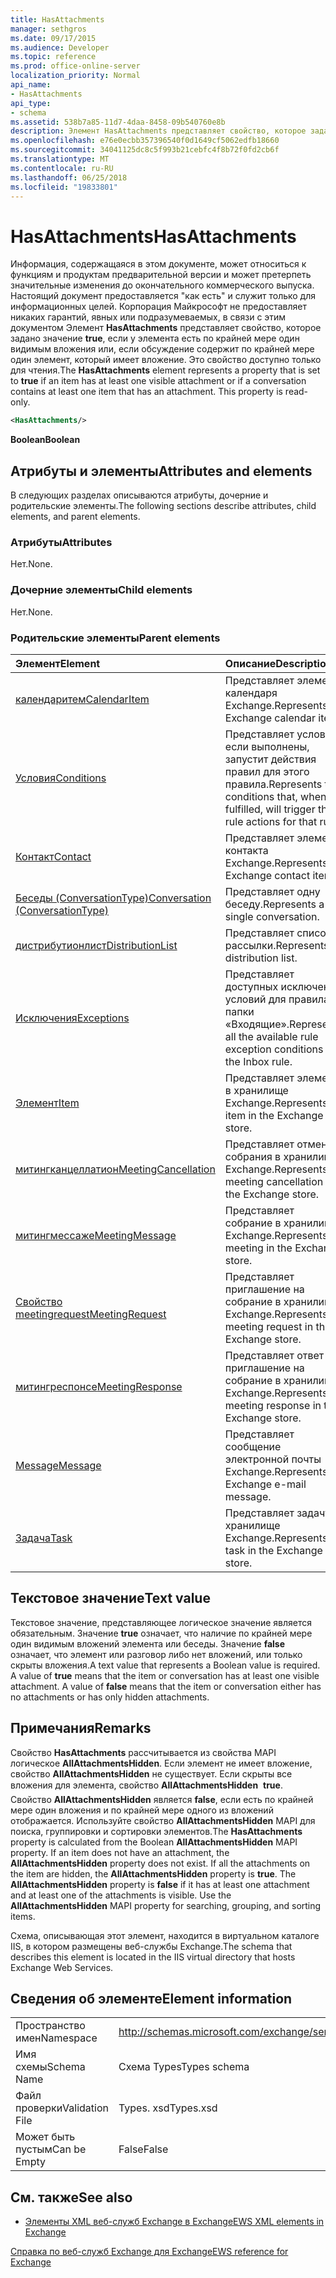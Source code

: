 ```yaml
---
title: HasAttachments
manager: sethgros
ms.date: 09/17/2015
ms.audience: Developer
ms.topic: reference
ms.prod: office-online-server
localization_priority: Normal
api_name:
- HasAttachments
api_type:
- schema
ms.assetid: 538b7a85-11d7-4daa-8458-09b540760e8b
description: Элемент HasAttachments представляет свойство, которое задано значение true , если у элемента есть по крайней мере один видимым вложения или, если обсуждение содержит по крайней мере один элемент, который имеет вложение. Это свойство доступно только для чтения.
ms.openlocfilehash: e76e0ecbb357396540f0d1649cf5062edfb18660
ms.sourcegitcommit: 34041125dc8c5f993b21cebfc4f8b72f0fd2cb6f
ms.translationtype: MT
ms.contentlocale: ru-RU
ms.lasthandoff: 06/25/2018
ms.locfileid: "19833801"
---
```

# <a name="hasattachments"></a><span data-ttu-id="1b0fc-104">HasAttachments</span><span class="sxs-lookup"><span data-stu-id="1b0fc-104">HasAttachments</span></span>

<span data-ttu-id="1b0fc-p102">Информация, содержащаяся в этом документе, может относиться к функциям и продуктам предварительной версии и может претерпеть значительные изменения до окончательного коммерческого выпуска. Настоящий документ предоставляется "как есть" и служит только для информационных целей. Корпорация Майкрософт не предоставляет никаких гарантий, явных или подразумеваемых, в связи с этим документом Элемент **HasAttachments** представляет свойство, которое задано значение **true**, если у элемента есть по крайней мере один видимым вложения или, если обсуждение содержит по крайней мере один элемент, который имеет вложение. Это свойство доступно только для чтения.</span><span class="sxs-lookup"><span data-stu-id="1b0fc-p102">The **HasAttachments** element represents a property that is set to **true** if an item has at least one visible attachment or if a conversation contains at least one item that has an attachment. This property is read-only.</span></span> 
  
```XML
<HasAttachments/>
```

 <span data-ttu-id="1b0fc-107">**Boolean**</span><span class="sxs-lookup"><span data-stu-id="1b0fc-107">**Boolean**</span></span>
## <a name="attributes-and-elements"></a><span data-ttu-id="1b0fc-108">Атрибуты и элементы</span><span class="sxs-lookup"><span data-stu-id="1b0fc-108">Attributes and elements</span></span>

<span data-ttu-id="1b0fc-109">В следующих разделах описываются атрибуты, дочерние и родительские элементы.</span><span class="sxs-lookup"><span data-stu-id="1b0fc-109">The following sections describe attributes, child elements, and parent elements.</span></span>
  
### <a name="attributes"></a><span data-ttu-id="1b0fc-110">Атрибуты</span><span class="sxs-lookup"><span data-stu-id="1b0fc-110">Attributes</span></span>

<span data-ttu-id="1b0fc-111">Нет.</span><span class="sxs-lookup"><span data-stu-id="1b0fc-111">None.</span></span>
  
### <a name="child-elements"></a><span data-ttu-id="1b0fc-112">Дочерние элементы</span><span class="sxs-lookup"><span data-stu-id="1b0fc-112">Child elements</span></span>

<span data-ttu-id="1b0fc-113">Нет.</span><span class="sxs-lookup"><span data-stu-id="1b0fc-113">None.</span></span>
  
### <a name="parent-elements"></a><span data-ttu-id="1b0fc-114">Родительские элементы</span><span class="sxs-lookup"><span data-stu-id="1b0fc-114">Parent elements</span></span>

|<span data-ttu-id="1b0fc-115">**Элемент**</span><span class="sxs-lookup"><span data-stu-id="1b0fc-115">**Element**</span></span>|<span data-ttu-id="1b0fc-116">**Описание**</span><span class="sxs-lookup"><span data-stu-id="1b0fc-116">**Description**</span></span>|
|:-----|:-----|
|[<span data-ttu-id="1b0fc-117">календаритем</span><span class="sxs-lookup"><span data-stu-id="1b0fc-117">CalendarItem</span></span>](calendaritem.md) <br/> |<span data-ttu-id="1b0fc-118">Представляет элемент календаря Exchange.</span><span class="sxs-lookup"><span data-stu-id="1b0fc-118">Represents an Exchange calendar item.</span></span>  <br/> |
|[<span data-ttu-id="1b0fc-119">Условия</span><span class="sxs-lookup"><span data-stu-id="1b0fc-119">Conditions</span></span>](conditions.md) <br/> |<span data-ttu-id="1b0fc-120">Представляет условия, если выполнены, запустит действия правил для этого правила.</span><span class="sxs-lookup"><span data-stu-id="1b0fc-120">Represents the conditions that, when fulfilled, will trigger the rule actions for that rule.</span></span>  <br/> |
|[<span data-ttu-id="1b0fc-121">Контакт</span><span class="sxs-lookup"><span data-stu-id="1b0fc-121">Contact</span></span>](contact.md) <br/> |<span data-ttu-id="1b0fc-122">Представляет элемент контакта Exchange.</span><span class="sxs-lookup"><span data-stu-id="1b0fc-122">Represents an Exchange contact item.</span></span>  <br/> |
|[<span data-ttu-id="1b0fc-123">Беседы (ConversationType)</span><span class="sxs-lookup"><span data-stu-id="1b0fc-123">Conversation (ConversationType)</span></span>](conversation-conversationtype.md) <br/> |<span data-ttu-id="1b0fc-124">Представляет одну беседу.</span><span class="sxs-lookup"><span data-stu-id="1b0fc-124">Represents a single conversation.</span></span>  <br/> |
|[<span data-ttu-id="1b0fc-125">дистрибутионлист</span><span class="sxs-lookup"><span data-stu-id="1b0fc-125">DistributionList</span></span>](distributionlist.md) <br/> |<span data-ttu-id="1b0fc-126">Представляет список рассылки.</span><span class="sxs-lookup"><span data-stu-id="1b0fc-126">Represents a distribution list.</span></span>  <br/> |
|[<span data-ttu-id="1b0fc-127">Исключения</span><span class="sxs-lookup"><span data-stu-id="1b0fc-127">Exceptions</span></span>](exceptions.md) <br/> |<span data-ttu-id="1b0fc-128">Представляет доступных исключение условий для правила папки «Входящие».</span><span class="sxs-lookup"><span data-stu-id="1b0fc-128">Represents all the available rule exception conditions for the Inbox rule.</span></span>  <br/> |
|[<span data-ttu-id="1b0fc-129">Элемент</span><span class="sxs-lookup"><span data-stu-id="1b0fc-129">Item</span></span>](item.md) <br/> |<span data-ttu-id="1b0fc-130">Представляет элемент в хранилище Exchange.</span><span class="sxs-lookup"><span data-stu-id="1b0fc-130">Represents an item in the Exchange store.</span></span>  <br/> |
|[<span data-ttu-id="1b0fc-131">митингканцеллатион</span><span class="sxs-lookup"><span data-stu-id="1b0fc-131">MeetingCancellation</span></span>](meetingcancellation.md) <br/> |<span data-ttu-id="1b0fc-132">Представляет отмену собрания в хранилище Exchange.</span><span class="sxs-lookup"><span data-stu-id="1b0fc-132">Represents a meeting cancellation in the Exchange store.</span></span>  <br/> |
|[<span data-ttu-id="1b0fc-133">митингмессаже</span><span class="sxs-lookup"><span data-stu-id="1b0fc-133">MeetingMessage</span></span>](meetingmessage.md) <br/> |<span data-ttu-id="1b0fc-134">Представляет собрание в хранилище Exchange.</span><span class="sxs-lookup"><span data-stu-id="1b0fc-134">Represents a meeting in the Exchange store.</span></span>  <br/> |
|[<span data-ttu-id="1b0fc-135">Свойство meetingrequest</span><span class="sxs-lookup"><span data-stu-id="1b0fc-135">MeetingRequest</span></span>](meetingrequest.md) <br/> |<span data-ttu-id="1b0fc-136">Представляет приглашение на собрание в хранилище Exchange.</span><span class="sxs-lookup"><span data-stu-id="1b0fc-136">Represents a meeting request in the Exchange store.</span></span>  <br/> |
|[<span data-ttu-id="1b0fc-137">митингреспонсе</span><span class="sxs-lookup"><span data-stu-id="1b0fc-137">MeetingResponse</span></span>](meetingresponse.md) <br/> |<span data-ttu-id="1b0fc-138">Представляет ответ на приглашение на собрание в хранилище Exchange.</span><span class="sxs-lookup"><span data-stu-id="1b0fc-138">Represents a meeting response in the Exchange store.</span></span>  <br/> |
|[<span data-ttu-id="1b0fc-139">Message</span><span class="sxs-lookup"><span data-stu-id="1b0fc-139">Message</span></span>](message-ex15websvcsotherref.md) <br/> |<span data-ttu-id="1b0fc-140">Представляет сообщение электронной почты Exchange.</span><span class="sxs-lookup"><span data-stu-id="1b0fc-140">Represents an Exchange e-mail message.</span></span>  <br/> |
|[<span data-ttu-id="1b0fc-141">Задача</span><span class="sxs-lookup"><span data-stu-id="1b0fc-141">Task</span></span>](task.md) <br/> |<span data-ttu-id="1b0fc-142">Представляет задачу в хранилище Exchange.</span><span class="sxs-lookup"><span data-stu-id="1b0fc-142">Represents a task in the Exchange store.</span></span>  <br/> |
   
## <a name="text-value"></a><span data-ttu-id="1b0fc-143">Текстовое значение</span><span class="sxs-lookup"><span data-stu-id="1b0fc-143">Text value</span></span>

<span data-ttu-id="1b0fc-p103">Текстовое значение, представляющее логическое значение является обязательным. Значение **true** означает, что наличие по крайней мере один видимым вложений элемента или беседы. Значение **false** означает, что элемент или разговор либо нет вложений, или только скрыты вложения.</span><span class="sxs-lookup"><span data-stu-id="1b0fc-p103">A text value that represents a Boolean value is required. A value of **true** means that the item or conversation has at least one visible attachment. A value of **false** means that the item or conversation either has no attachments or has only hidden attachments.</span></span> 
  
## <a name="remarks"></a><span data-ttu-id="1b0fc-147">Примечания</span><span class="sxs-lookup"><span data-stu-id="1b0fc-147">Remarks</span></span>

<span data-ttu-id="1b0fc-p104">Свойство **HasAttachments** рассчитывается из свойства MAPI логическое **AllAttachmentsHidden**. Если элемент не имеет вложение, свойство **AllAttachmentsHidden** не существует. Если скрыты все вложения для элемента, свойство **AllAttachmentsHidden**  **true**. Свойство **AllAttachmentsHidden** является **false**, если есть по крайней мере один вложения и по крайней мере одного из вложений отображается. Используйте свойство **AllAttachmentsHidden** MAPI для поиска, группировки и сортировки элементов.</span><span class="sxs-lookup"><span data-stu-id="1b0fc-p104">The **HasAttachments** property is calculated from the Boolean **AllAttachmentsHidden** MAPI property. If an item does not have an attachment, the **AllAttachmentsHidden** property does not exist. If all the attachments on the item are hidden, the **AllAttachmentsHidden** property is **true**. The **AllAttachmentsHidden** property is **false** if it has at least one attachment and at least one of the attachments is visible. Use the **AllAttachmentsHidden** MAPI property for searching, grouping, and sorting items.</span></span> 
  
<span data-ttu-id="1b0fc-153">Схема, описывающая этот элемент, находится в виртуальном каталоге IIS, в котором размещены веб-службы Exchange.</span><span class="sxs-lookup"><span data-stu-id="1b0fc-153">The schema that describes this element is located in the IIS virtual directory that hosts Exchange Web Services.</span></span>
  
## <a name="element-information"></a><span data-ttu-id="1b0fc-154">Сведения об элементе</span><span class="sxs-lookup"><span data-stu-id="1b0fc-154">Element information</span></span>

|||
|:-----|:-----|
|<span data-ttu-id="1b0fc-155">Пространство имен</span><span class="sxs-lookup"><span data-stu-id="1b0fc-155">Namespace</span></span>  <br/> |http://schemas.microsoft.com/exchange/services/2006/types  <br/> |
|<span data-ttu-id="1b0fc-156">Имя схемы</span><span class="sxs-lookup"><span data-stu-id="1b0fc-156">Schema Name</span></span>  <br/> |<span data-ttu-id="1b0fc-157">Схема Types</span><span class="sxs-lookup"><span data-stu-id="1b0fc-157">Types schema</span></span>  <br/> |
|<span data-ttu-id="1b0fc-158">Файл проверки</span><span class="sxs-lookup"><span data-stu-id="1b0fc-158">Validation File</span></span>  <br/> |<span data-ttu-id="1b0fc-159">Types. xsd</span><span class="sxs-lookup"><span data-stu-id="1b0fc-159">Types.xsd</span></span>  <br/> |
|<span data-ttu-id="1b0fc-160">Может быть пустым</span><span class="sxs-lookup"><span data-stu-id="1b0fc-160">Can be Empty</span></span>  <br/> |<span data-ttu-id="1b0fc-161">False</span><span class="sxs-lookup"><span data-stu-id="1b0fc-161">False</span></span>  <br/> |
   
## <a name="see-also"></a><span data-ttu-id="1b0fc-162">См. также</span><span class="sxs-lookup"><span data-stu-id="1b0fc-162">See also</span></span>



- [<span data-ttu-id="1b0fc-163">Элементы XML веб-служб Exchange в Exchange</span><span class="sxs-lookup"><span data-stu-id="1b0fc-163">EWS XML elements in Exchange</span></span>](ews-xml-elements-in-exchange.md)
  
[<span data-ttu-id="1b0fc-164">Справка по веб-служб Exchange для Exchange</span><span class="sxs-lookup"><span data-stu-id="1b0fc-164">EWS reference for Exchange</span></span>](ews-reference-for-exchange.md)

